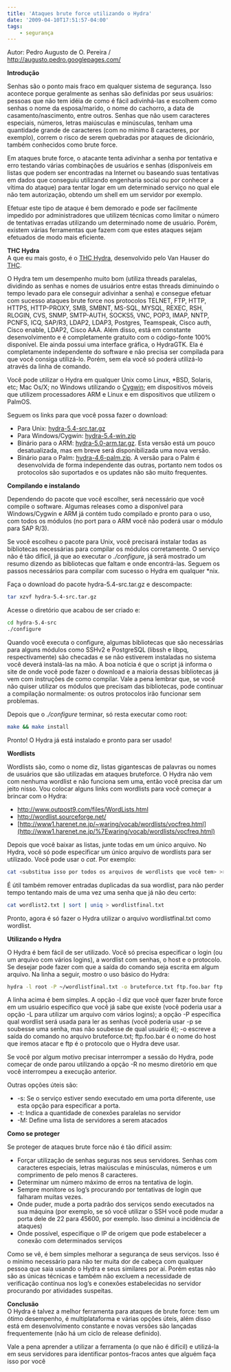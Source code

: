 ```yaml
---
title: 'Ataques brute force utilizando o Hydra'
date: '2009-04-10T17:51:57-04:00'
tags:
    - segurança
---
```


Autor: Pedro Augusto de O. Pereira / <http://augusto.pedro.googlepages.com/>

**Introdução**

Senhas são o ponto mais fraco em qualquer sistema de segurança. Isso acontece porque geralmente as senhas são definidas por seus usuários: pessoas que não tem idéia de como é fácil adivinhá-las e escolhem como senhas o nome da esposa/marido, o nome do cachorro, a data de casamento/nascimento, entre outros. Senhas que não usem caracteres especiais, números, letras maiúsculas e minúsculas, tenham uma quantidade grande de caracteres (com no mínimo 8 caracteres, por exemplo), correm o risco de serem quebradas por ataques de dicionário, também conhecidos como brute force.

Em ataques brute force, o atacante tenta adivinhar a senha por tentativa e erro testando várias combinações de usuários e senhas (disponíveis em listas que podem ser encontradas na Internet ou baseando suas tentativas em dados que conseguiu utilizando engenharia social ou por conhecer a vítima do ataque) para tentar logar em um determinado serviço no qual ele não tem autorização, obtendo um shell em um servidor por exemplo.

Efetuar este tipo de ataque é bem demorado e pode ser facilmente impedido por administradores que utilizem técnicas como limitar o número de tentativas erradas utilizando um determinado nome de usuário. Porém, existem várias ferramentas que fazem com que estes ataques sejam efetuados de modo mais eficiente.

**THC Hydra**  
A que eu mais gosto, é o [THC Hydra](http://www.thc.org/thc-hydra/), desenvolvido pelo Van Hauser do [THC](http://www.thc.org/).

O Hydra tem um desempenho muito bom (utiliza threads paralelas, dividindo as senhas e nomes de usuários entre estas threads diminuindo o tempo levado para ele conseguir adivinhar a senha) e consegue efetuar com sucesso ataques brute force nos protocolos TELNET, FTP, HTTP, HTTPS, HTTP-PROXY, SMB, SMBNT, MS-SQL, MYSQL, REXEC, RSH, RLOGIN, CVS, SNMP, SMTP-AUTH, SOCKS5, VNC, POP3, IMAP, NNTP, PCNFS, ICQ, SAP/R3, LDAP2, LDAP3, Postgres, Teamspeak, Cisco auth, Cisco enable, LDAP2, Cisco AAA. Além disso, está em constante desenvolvimento e é completamente gratuito com o código-fonte 100% disponível. Ele ainda possui uma interface gráfica, o HydraGTK. Ela é completamente independente do software e não precisa ser compilada para que você consiga utilizá-lo. Porém, sem ela você só poderá utilizá-lo através da linha de comando.

Você pode utilizar o Hydra em qualquer Unix como Linux, \*BSD, Solaris, etc; Mac Os/X; no Windows utilizando o [Cygwin](http://www.cygwin.com/); em dispositivos móveis que utilizem processadores ARM e Linux e em dispositivos que utilizem o PalmOS.

Seguem os links para que você possa fazer o download:

- Para Unix: [hydra-5.4-src.tar.gz](http://www.thc.org/releases/hydra-5.4-src.tar.gz)
- Para Windows/Cygwin: [hydra-5.4-win.zip](http://www.thc.org/thc-hydra/hydra-5.4-win.zip)
- Binário para o ARM: [hydra-5.0-arm.tar.gz](http://www.thc.org/thc-hydra/hydra-5.0-arm.tar.gz). Esta versão está um pouco desatualizada, mas em breve será disponibilizada uma nova versão.
- Binário para o Palm: [hydra-4.6-palm.zip](http://www.thc.org/thc-hydra/hydra-4.6-palm.zip). A versão para o Palm é desenvolvida de forma independente das outras, portanto nem todos os protocolos são suportados e os updates não são muito frequentes.

**Compilando e instalando**

Dependendo do pacote que você escolher, será necessário que você compile o software. Algumas releases como a disponível para Windows/Cygwin e ARM já contém tudo compilado e pronto para o uso, com todos os módulos (no port para o ARM você não poderá usar o módulo para SAP R/3).

Se você escolheu o pacote para Unix, você precisará instalar todas as bibliotecas necessárias para compilar os módulos corretamente. O serviço não é tão difícil, já que ao executar o *./configure*, já será mostrado um resumo dizendo as bibliotecas que faltam e onde encontrá-las. Seguem os passos necessários para compilar com sucesso o Hydra em qualquer \*nix.

Faça o download do pacote hydra-5.4-src.tar.gz e descompacte:

```bash
tar xzvf hydra-5.4-src.tar.gz
```

Acesse o diretório que acabou de ser criado e:

```bash
cd hydra-5.4-src
./configure
```

Quando você executa o configure, algumas bibliotecas que são necessárias para alguns módulos como SSHv2 e PostgreSQL (libssh e libpq, respectivamente) são checadas e se não estiverem instaladas no sistema você deverá instalá-las na mão. A boa notícia é que o script já informa o site de onde você pode fazer o download e a maioria dessas bibliotecas já vem com instruções de como compilar. Vale a pena lembrar que, se você não quiser utilizar os módulos que precisam das bibliotecas, pode continuar a compilação normalmente: os outros protocolos irão funcionar sem problemas.

Depois que o *./configure* terminar, só resta executar como root:

```bash
make && make install
```

Pronto! O Hydra já está instalado e pronto para ser usado!

**Wordlists**

Wordlists são, como o nome diz, listas gigantescas de palavras ou nomes de usuários que são utilizadas em ataques bruteforce. O Hydra não vem com nenhuma wordlist e não funciona sem uma, então você precisa dar um jeito nisso. Vou colocar alguns links com wordlists para você começar a brincar com o Hydra:

- <http://www.outpost9.com/files/WordLists.html>
- <http://wordlist.sourceforge.net/>
- [http://www1.harenet.ne.jp/~waring/vocab/wordlists/vocfreq.html](http://www1.harenet.ne.jp/%7Ewaring/vocab/wordlists/vocfreq.html)

Depois que você baixar as listas, junte todas em um único arquivo. No Hydra, você só pode especificar um único arquivo de wordlists para ser utilizado. Você pode usar o *cat*. Por exemplo:

```bash
cat <substitua isso por todos os arquivos de wordlists que você tem> >> wordlist2.txt
```

É útil também remover entradas duplicadas da sua wordlist, para não perder tempo tentando mais de uma vez uma senha que já não deu certo:

```bash
cat wordlist2.txt | sort | uniq > wordlistfinal.txt
```

Pronto, agora é só fazer o Hydra utilizar o arquivo wordlistfinal.txt como wordlist.

**Utilizando o Hydra**

O Hydra é bem fácil de ser utilizado. Você só precisa especificar o login (ou um arquivo com vários logins), a wordlist com senhas, o host e o protocolo. Se desejar pode fazer com que a saída do comando seja escrita em algum arquivo. Na linha a seguir, mostro o uso básico do Hydra:

```bash
hydra -l root -P ~/wordlistfinal.txt -o bruteforce.txt ftp.foo.bar ftp
```

A linha acima é bem simples. A opção -l diz que você quer fazer brute force em um usuário específico que você já sabe que existe (você poderia usar a opção -L para utilizar um arquivo com vários logins); a opção -P específica qual wordlist será usada para ler as senhas (você poderia usar -p se soubesse uma senha, mas não soubesse de qual usuário é); -o escreve a saída do comando no arquivo bruteforce.txt; ftp.foo.bar é o nome do host que iremos atacar e ftp é o protocolo que o Hydra deve usar.

Se você por algum motivo precisar interromper a sessão do Hydra, pode começar de onde parou utilizando a opção -R no mesmo diretório em que você interrompeu a execução anterior.

Outras opções úteis são:

- -s: Se o serviço estiver sendo executado em uma porta diferente, use esta opção para especificar a porta.
- -t: Indica a quantidade de conexões paralelas no servidor
- -M: Define uma lista de servidores a serem atacados

**Como se proteger**

Se proteger de ataques brute force não é tão difícil assim:

- Forçar utilização de senhas seguras nos seus servidores. Senhas com caracteres especiais, letras maiúsculas e minúsculas, números e um comprimento de pelo menos 8 caracteres.
- Determinar um número máximo de erros na tentativa de login.
- Sempre monitore os log’s procurando por tentativas de login que falharam muitas vezes.
- Onde puder, mude a porta padrão dos serviços sendo executados na sua máquina (por exemplo, se só você utilizar o SSH você pode mudar a porta dele de 22 para 45600, por exemplo. Isso diminui a incidência de ataques)
- Onde possível, especifique o IP de origem que pode estabelecer a conexão com determinados serviços

Como se vê, é bem simples melhorar a segurança de seus serviços. Isso é o mínimo necessário para não ter muita dor de cabeça com qualquer pessoa que saia usando o Hydra e seus similares por aí. Porém estas não são as únicas técnicas e também não excluem a necessidade de verificação contínua nos log’s e conexões estabelecidas no servidor procurando por atividades suspeitas.

**Conclusão**  
O Hydra é talvez a melhor ferramenta para ataques de brute force: tem um ótimo desempenho, é multiplataforma e várias opções úteis, além disso está em desenvolvimento constante e novas versões são lançadas frequentemente (não há um ciclo de release definido).

Vale a pena aprender a utilizar a ferramenta (o que não é difícil) e utilizá-la em seus servidores para identificar pontos-fracos antes que alguém faça isso por você
